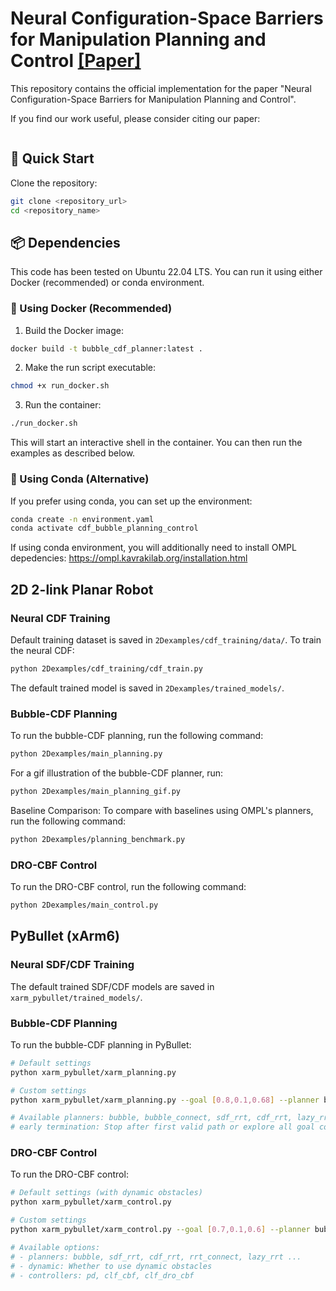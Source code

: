 Neural Configuration-Space Barriers for Manipulation Planning and Control [[Paper]](https://arxiv.org/)
===========================================


This repository contains the official implementation for the paper "Neural Configuration-Space Barriers for Manipulation Planning and Control".

If you find our work useful, please consider citing our paper:
```

``` 

## 🚀 Quick Start
Clone the repository: 
```bash
git clone <repository_url>
cd <repository_name>
```

## 📦 Dependencies
This code has been tested on Ubuntu 22.04 LTS. You can run it using either Docker (recommended) or conda environment.

### 🐳 Using Docker (Recommended)
1. Build the Docker image:
```bash
docker build -t bubble_cdf_planner:latest .
```

2. Make the run script executable:
```bash
chmod +x run_docker.sh
```

3. Run the container:
```bash
./run_docker.sh
```

This will start an interactive shell in the container. You can then run the examples as described below.

### 🐍 Using Conda (Alternative)
If you prefer using conda, you can set up the environment:
```bash
conda create -n environment.yaml
conda activate cdf_bubble_planning_control
```

If using conda environment, you will additionally need to install OMPL depedencies: https://ompl.kavrakilab.org/installation.html

## 2D 2-link Planar Robot

### Neural CDF Training
Default training dataset is saved in `2Dexamples/cdf_training/data/`. To train the neural CDF:
```bash
python 2Dexamples/cdf_training/cdf_train.py
```
The default trained model is saved in `2Dexamples/trained_models/`.

### Bubble-CDF Planning
To run the bubble-CDF planning, run the following command:
```bash
python 2Dexamples/main_planning.py
```

For a gif illustration of the bubble-CDF planner, run: 
```bash
python 2Dexamples/main_planning_gif.py
```

Baseline Comparison:
To compare with baselines using OMPL's planners, run the following command:
```bash
python 2Dexamples/planning_benchmark.py
```

### DRO-CBF Control
To run the DRO-CBF control, run the following command:
```bash
python 2Dexamples/main_control.py
```

## PyBullet (xArm6)

### Neural SDF/CDF Training

The default trained SDF/CDF models are saved in `xarm_pybullet/trained_models/`.

### Bubble-CDF Planning
To run the bubble-CDF planning in PyBullet:
```bash
# Default settings
python xarm_pybullet/xarm_planning.py

# Custom settings
python xarm_pybullet/xarm_planning.py --goal [0.8,0.1,0.68] --planner bubble --seed 42 --gui True --early_termination True

# Available planners: bubble, bubble_connect, sdf_rrt, cdf_rrt, lazy_rrt, rrt_connect ...
# early termination: Stop after first valid path or explore all goal configurations
```


### DRO-CBF Control
To run the DRO-CBF control:
```bash
# Default settings (with dynamic obstacles)
python xarm_pybullet/xarm_control.py

# Custom settings
python xarm_pybullet/xarm_control.py --goal [0.7,0.1,0.6] --planner bubble --controller clf_dro_cbf --dynamic True --gui True --early_termination True

# Available options:
# - planners: bubble, sdf_rrt, cdf_rrt, rrt_connect, lazy_rrt ...
# - dynamic: Whether to use dynamic obstacles
# - controllers: pd, clf_cbf, clf_dro_cbf
```










